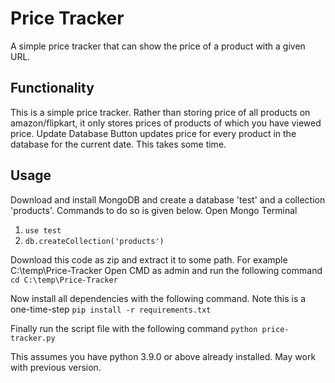 # Price Tracker
A simple price tracker that can show the price of a product with a given URL.

## Functionality
This is a simple price tracker. Rather than storing price of all products on amazon/flipkart, it only stores prices of products of which you have viewed price.
Update Database Button updates price for every product in the database for the current date. This takes some time.

## Usage
Download and install MongoDB and create a database 'test' and a collection 'products'. Commands to do so is given below.
Open Mongo Terminal
1. ```use test```
2. ```db.createCollection('products')```

Download this code as zip and extract it to some path. For example C:\temp\Price-Tracker
Open CMD as admin and run the following command ```cd C:\temp\Price-Tracker```

Now install all dependencies with the following command. Note this is a one-time-step
```pip install -r requirements.txt```

Finally run the script file with the following command
```python price-tracker.py```

This assumes you have python 3.9.0 or above already installed. May work with previous version.

